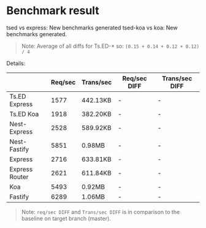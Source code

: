 # Benchmark result

tsed vs express: New benchmarks generated
tsed-koa vs koa: New benchmarks generated.

> Note: 
> Average of all diffs for Ts.ED-* so: `(0.15 + 0.14 + 0.12 + 0.12) / 4`

Details:

|                | Req/sec | Trans/sec | Req/sec DIFF | Trans/sec DIFF |
| -------------- | ------- | --------- | ------------ | -------------- |
| Ts.ED Express  | 1577    | 442.13KB  | -            | -              |
| Ts.ED Koa      | 1918    | 382.20KB  | -            | -              |
| Nest-Express   | 2528    | 589.92KB  | -            | -              |
| Nest-Fastify   | 5851    | 0.98MB    | -            | -              |
| Express        | 2716    | 633.81KB  | -            | -              |
| Express Router | 2621    | 611.84KB  | -            | -              |
| Koa            | 5493    | 0.92MB    | -            | -              |
| Fastify        | 6289    | 1.06MB    | -            | -              |

> Note:
> `req/sec DIFF` and `Trans/sec DIFF` is in comparison to the baseline on target branch (master).